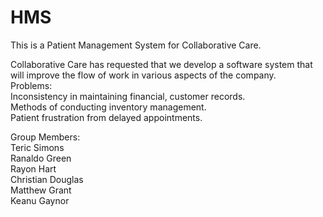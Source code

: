 # HMS
 This is a Patient Management System for Collaborative Care.<br />

Collaborative Care has requested that we develop a software system that will improve the flow of work in various aspects of the company.<br />
Problems:
<br />
	Inconsistency in maintaining financial, customer records.
	<br />
	Methods of conducting inventory management.
	<br />
	Patient frustration from delayed appointments.
	<br />


Group Members:
<br />
Teric Simons
<br />
Ranaldo Green
<br />
Rayon Hart
<br />
Christian Douglas
<br />
Matthew Grant
<br />
Keanu Gaynor
<br />
